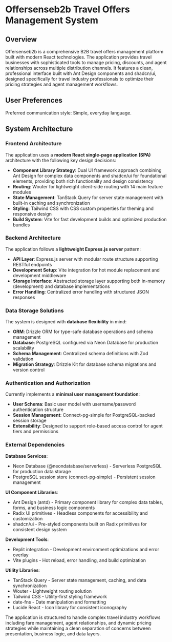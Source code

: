 # Offersenseb2b Travel Offers Management System

## Overview

Offersenseb2b is a comprehensive B2B travel offers management platform built with modern React technologies. The application provides travel businesses with sophisticated tools to manage pricing, discounts, and agent relationships across multiple distribution channels. It features a clean, professional interface built with Ant Design components and shadcn/ui, designed specifically for travel industry professionals to optimize their pricing strategies and agent management workflows.

## User Preferences

Preferred communication style: Simple, everyday language.

## System Architecture

### Frontend Architecture
The application uses a **modern React single-page application (SPA)** architecture with the following key design decisions:

- **Component Library Strategy**: Dual UI framework approach combining Ant Design for complex data components and shadcn/ui for foundational elements, providing both rich functionality and design consistency
- **Routing**: Wouter for lightweight client-side routing with 14 main feature modules
- **State Management**: TanStack Query for server state management with built-in caching and synchronization
- **Styling**: Tailwind CSS with CSS custom properties for theming and responsive design
- **Build System**: Vite for fast development builds and optimized production bundles

### Backend Architecture
The application follows a **lightweight Express.js server** pattern:

- **API Layer**: Express.js server with modular route structure supporting RESTful endpoints
- **Development Setup**: Vite integration for hot module replacement and development middleware
- **Storage Interface**: Abstracted storage layer supporting both in-memory (development) and database implementations
- **Error Handling**: Centralized error handling with structured JSON responses

### Data Storage Solutions
The system is designed with **database flexibility** in mind:

- **ORM**: Drizzle ORM for type-safe database operations and schema management
- **Database**: PostgreSQL configured via Neon Database for production scalability
- **Schema Management**: Centralized schema definitions with Zod validation
- **Migration Strategy**: Drizzle Kit for database schema migrations and version control

### Authentication and Authorization
Currently implements a **minimal user management foundation**:

- **User Schema**: Basic user model with username/password authentication structure
- **Session Management**: Connect-pg-simple for PostgreSQL-backed session storage
- **Extensibility**: Designed to support role-based access control for agent tiers and permissions

### External Dependencies

**Database Services**:
- Neon Database (@neondatabase/serverless) - Serverless PostgreSQL for production data storage
- PostgreSQL session store (connect-pg-simple) - Persistent session management

**UI Component Libraries**:
- Ant Design (antd) - Primary component library for complex data tables, forms, and business logic components
- Radix UI primitives - Headless components for accessibility and customization
- shadcn/ui - Pre-styled components built on Radix primitives for consistent design system

**Development Tools**:
- Replit integration - Development environment optimizations and error overlay
- Vite plugins - Hot reload, error handling, and build optimization

**Utility Libraries**:
- TanStack Query - Server state management, caching, and data synchronization
- Wouter - Lightweight routing solution
- Tailwind CSS - Utility-first styling framework
- date-fns - Date manipulation and formatting
- Lucide React - Icon library for consistent iconography

The application is structured to handle complex travel industry workflows including fare management, agent relationships, and dynamic pricing strategies while maintaining a clean separation of concerns between presentation, business logic, and data layers.